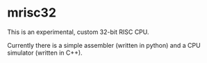 # mrisc32

This is an experimental, custom 32-bit RISC CPU.

Currently there is a simple assembler (written in python) and a CPU simulator (written in C++).

